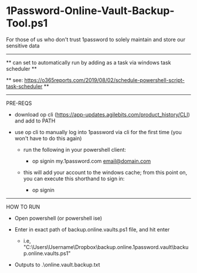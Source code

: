 # 1Password-Online-Vault-Backup-Tool.ps1

For those of us who don't trust 1password to solely maintain and store our sensitive data

------------------------------------

** can set to automatically run by adding as a task via windows task scheduler **

** see: https://o365reports.com/2019/08/02/schedule-powershell-script-task-scheduler **

------------------------------------

 PRE-REQS                     

 * download op cli (https://app-updates.agilebits.com/product_history/CLI) and add to PATH

 * use op cli to manually log into 1password via cli for the first time (you won't have to do this again)
   
   * run the following in your powershell client: 
        
     * op signin my.1password.com email@domain.com

   * this will add your account to the windows cache; from this point on, you can execute this shorthand to sign in: 
        
     * op signin

------------------------------------

 HOW TO RUN

* Open powershell (or powershell ise)

* Enter in exact path of backup.online.vaults.ps1 file, and hit enter 
  * i.e, "C:\Users\Username\Dropbox\backup.online.1password.vault\backup.online.vaults.ps1"

* Outputs to .\online.vault.backup.txt
